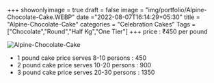 +++
showonlyimage = true
draft = false
image = "img/portfolio/Alpine-Chocolate-Cake.WEBP"
date ="2022-08-07T16:14:29+05:30"
title = "Alpine-Chocolate-Cake"
categories = "Celebration Cakes"
Tags = ["Chocolate","Round","Half Kg","One Tier"]
+++
price : ₹450 per pound
<!--more-->
![Alpine-Chocolate-Cake](/img/portfolio/Alpine-Chocolate-Cake.WEBP)
* 1 pound cake price serves 8-10 persons : 450
* 2 pound cake price serves 10-20 persons : 900
* 3 pound cake price serves 20-30 persons : 1350
